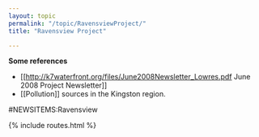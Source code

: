 ```yaml
---
layout: topic
permalink: "/topic/RavensviewProject/"
title: "Ravensview Project"

---
```


**Some references**
* [[http://k7waterfront.org/files/June2008Newsletter_Lowres.pdf June 2008 Project Newsletter]]
* [[Pollution]] sources in the Kingston region.

#NEWSITEMS:Ravensview

{% include routes.html %}

